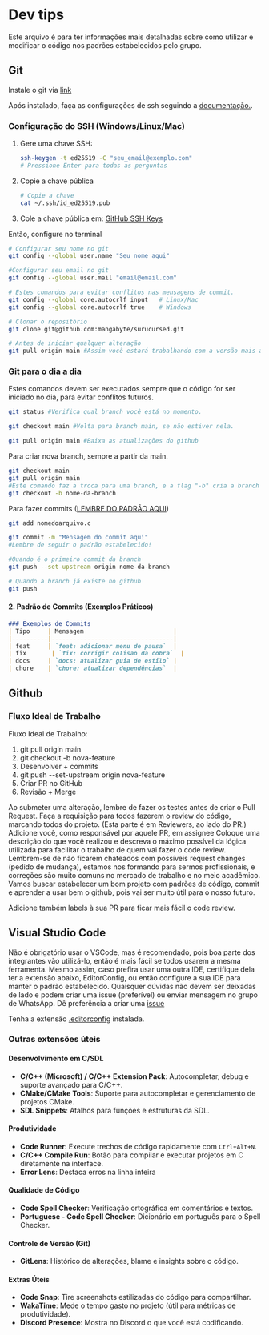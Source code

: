 # Dev tips

Este arquivo é para ter informações mais detalhadas sobre
  como utilizar e modificar o código nos padrões estabelecidos pelo grupo.

## Git

Instale o git via [link](https://git-scm.com/downloads)

Após instalado, faça as configurações de ssh seguindo a [documentação.](https://docs.github.com/pt/authentication/connecting-to-github-with-ssh/generating-a-new-ssh-key-and-adding-it-to-the-ssh-agent).

### Configuração do SSH (Windows/Linux/Mac)

1. Gere uma chave SSH:

   ```bash
   ssh-keygen -t ed25519 -C "seu_email@exemplo.com"
   # Pressione Enter para todas as perguntas
   ```

2. Copie a chave pública

    ```bash
    # Copie a chave
    cat ~/.ssh/id_ed25519.pub
    ```

3. Cole a chave pública em: [GitHub SSH Keys](https://github.com/settings/keys)

Então, configure no terminal

```bash
# Configurar seu nome no git
git config --global user.name "Seu nome aqui"

#Configurar seu email no git
git config --global user.mail "email@email.com"

# Estes comandos para evitar conflitos nas mensagens de commit.
git config --global core.autocrlf input   # Linux/Mac
git config --global core.autocrlf true    # Windows

# Clonar o repositório
git clone git@github.com:mangabyte/surucursed.git

# Antes de iniciar qualquer alteração
git pull origin main #Assim você estará trabalhando com a versão mais atualizada
```

### Git para o dia a dia

Estes comandos devem ser executados sempre que o código for ser iniciado no dia,
para evitar conflitos futuros.

```bash
git status #Verifica qual branch você está no momento.

git checkout main #Volta para branch main, se não estiver nela.

git pull origin main #Baixa as atualizações do github
```

Para criar nova branch, sempre a partir da main.

```bash
git checkout main
git pull origin main
#Este comando faz a troca para uma branch, e a flag "-b" cria a branch nova
git checkout -b nome-da-branch
```

Para fazer commits ([LEMBRE DO PADRÃO AQUI](https://github.com/iuricode/padroes-de-commits))

```bash
git add nomedoarquivo.c

git commit -m "Mensagem do commit aqui"
#Lembre de seguir o padrão estabelecido!

#Quando é o primeiro commit da branch
git push --set-upstream origin nome-da-branch

# Quando a branch já existe no github
git push
```

#### 2. **Padrão de Commits (Exemplos Práticos)**

```markdown
### Exemplos de Commits
| Tipo     | Mensagem                         |
|----------|----------------------------------|
| feat     | `feat: adicionar menu de pausa`  |
| fix       | `fix: corrigir colisão da cobra`  |
| docs     | `docs: atualizar guia de estilo` |
| chore    | `chore: atualizar dependências`  |
```

## Github

### Fluxo Ideal de Trabalho

Fluxo Ideal de Trabalho:

  1. git pull origin main
  2. git checkout -b nova-feature
  3. Desenvolver + commits
  4. git push --set-upstream origin nova-feature
  5. Criar PR no GitHub
  6. Revisão + Merge

Ao submeter uma alteração, lembre de fazer os testes antes de criar o Pull
Request.
Faça a requisição para todos fazerem o review do código, marcando todos do
projeto. (Esta parte é em Reviewers, ao lado do PR.)
Adicione você, como responsável por aquele PR, em assignee
Coloque uma descrição do que você realizou e descreva o máximo possível da
lógica utilizada para facilitar o trabalho de quem vai fazer o code review.
Lembrem-se de não ficarem chateados com possíveis request changes (pedido de
mudança), estamos nos formando para sermos profissionais, e correções são muito
comuns no mercado de trabalho e no meio acadêmico.
Vamos buscar estabelecer um bom projeto com padrões de código, commit e aprender
a usar bem o github, pois vai ser muito útil para o nosso futuro.

Adicione também labels à sua PR para ficar mais fácil o code review.

## Visual Studio Code

Não é obrigatório usar o VSCode, mas é recomendado, pois boa parte dos
integrantes vão utilizá-lo, então é mais fácil se todos usarem a mesma
ferramenta. Mesmo assim, caso prefira usar uma outra IDE, certifique dela ter a
extensão abaixo, EditorConfig, ou então configure a sua IDE para manter o padrão
estabelecido.
Quaisquer dúvidas não devem ser deixadas de lado e podem criar uma issue
(preferível) ou enviar mensagem no grupo de WhatsApp. Dê preferência a criar uma
[issue](https://github.com/mangabyte/surucursed/issues)

Tenha a extensão [.editorconfig](https://marketplace.visualstudio.com/items?itemName=EditorConfig.EditorConfig) instalada.

### Outras extensões úteis

#### **Desenvolvimento em C/SDL**  
- **C/C++ (Microsoft) / C/C++ Extension Pack**: Autocompletar, debug e suporte avançado para C/C++.  
- **CMake/CMake Tools**: Suporte para autocompletar e gerenciamento de projetos CMake.  
- **SDL Snippets**: Atalhos para funções e estruturas da SDL.  

#### **Produtividade**  
- **Code Runner**: Execute trechos de código rapidamente com `Ctrl+Alt+N`.  
- **C/C++ Compile Run**: Botão para compilar e executar projetos em C diretamente na interface.
- **Error Lens**: Destaca erros na linha inteira

#### **Qualidade de Código**  
- **Code Spell Checker**: Verificação ortográfica em comentários e textos.  
- **Portuguese - Code Spell Checker**: Dicionário em português para o Spell Checker.  

#### **Controle de Versão (Git)**  
- **GitLens**: Histórico de alterações, blame e insights sobre o código.  

#### **Extras Úteis**  
- **Code Snap**: Tire screenshots estilizadas do código para compartilhar.  
- **WakaTime**: Mede o tempo gasto no projeto (útil para métricas de produtividade).  
- **Discord Presence**: Mostra no Discord o que você está codificando.  

